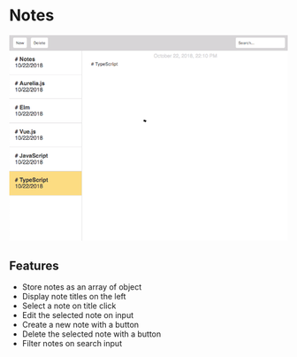 # Notes

![](screenshot.png)

## Features

- Store notes as an array of object
- Display note titles on the left
- Select a note on title click
- Edit the selected note on input
- Create a new note with a button
- Delete the selected note with a button
- Filter notes on search input
